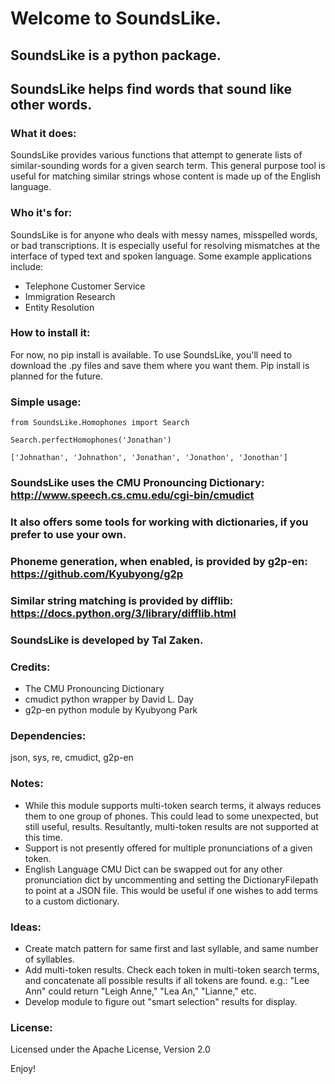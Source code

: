 # Welcome to SoundsLike. 

## SoundsLike is a python package. 
## SoundsLike helps find words that sound like other words.

### What it does:

SoundsLike provides various functions that attempt to generate lists of similar-sounding words for a given search term. This general purpose tool is useful for matching similar strings whose content is made up of the English language.

### Who it's for:

SoundsLike is for anyone who deals with messy names, misspelled words, or bad transcriptions. It is especially useful for resolving mismatches at the interface of typed text and spoken language. Some example applications include:

- Telephone Customer Service
- Immigration Research
- Entity Resolution

### How to install it:

For now, no pip install is available. To use SoundsLike, you'll need to download the .py files and save them where you want them. Pip install is planned for the future.

### Simple usage:

    from SoundsLike.Homophones import Search
    
    Search.perfectHomophones('Jonathan')
    


`['Johnathan', 'Johnathon', 'Jonathan', 'Jonathon', 'Jonothan']`
            
### SoundsLike uses the CMU Pronouncing Dictionary: http://www.speech.cs.cmu.edu/cgi-bin/cmudict
### It also offers some tools for working with dictionaries, if you prefer to use your own. 
### Phoneme generation, when enabled, is provided by g2p-en: https://github.com/Kyubyong/g2p
### Similar string matching is provided by difflib: https://docs.python.org/3/library/difflib.html

### SoundsLike is developed by Tal Zaken.

### Credits:
- The CMU Pronouncing Dictionary
- cmudict python wrapper by David L. Day
- g2p-en python module by Kyubyong Park

### Dependencies:
      
json, sys, re, cmudict, g2p-en
 
### Notes:
- While this module supports multi-token search terms, it always reduces them to one group of phones. This could lead to some unexpected, but still useful, results. Resultantly, multi-token results are not supported at this time.
- Support is not presently offered for multiple pronunciations of a given token.
- English Language CMU Dict can be swapped out for any other pronunciation dict by uncommenting and setting the DictionaryFilepath to point at a JSON file. This would be useful if one wishes to add terms to a custom dictionary.

### Ideas:

- Create match pattern for same first and last syllable, and same number of syllables.
- Add multi-token results. Check each token in multi-token search terms, and concatenate all possible results if all tokens are found. e.g.: "Lee Ann" could return "Leigh Anne," "Lea An," "Lianne," etc.
- Develop module to figure out "smart selection" results for display.

### License:

Licensed under the Apache License, Version 2.0

Enjoy!



